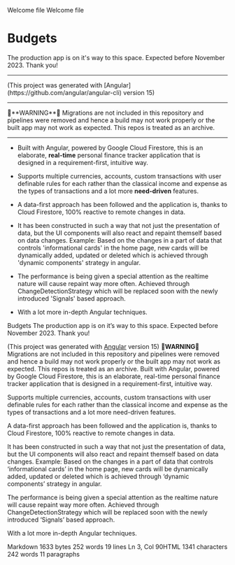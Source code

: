 Welcome file
Welcome file
# Budgets

The production app is on it's way to this space. Expected before November 2023. Thank you!
<hr>
(This project was generated with [Angular](https://github.com/angular/angular-cli) version 15)
<hr>
🔴**WARNING**🔴
Migrations are not included in this repository and pipelines were removed and hence a build may not work properly or the built app may not work as expected. This repos is treated as an archive.
<hr>

 - Built with Angular, powered by Google Cloud Firestore, this is an elaborate, **real-time** personal finance tracker application that is designed in a requirement-first, intuitive way.
 - Supports multiple currencies, accounts, custom transactions with user definable rules for each rather than the classical income and expense as the types of transactions and a lot more **need-driven** features.
 - A data-first approach has been followed and the application is, thanks to Cloud Firestore, 100% reactive to remote changes in data. 
 
 - It has been constructed in such a way that not just the presentation of data, but the UI components will also react and repaint themself based on data changes. Example: Based on the changes in a part of data that controls 'informational cards' in the home page, new cards will be dynamically added, updated or deleted which is achieved through 'dynamic components' strategy in angular.
 - The performance is being given a special attention as the realtime nature will cause repaint way more often. Achieved through ChangeDetectionStrategy which will be replaced soon with the newly introduced 'Signals' based approach.
 - With a lot more in-depth Angular techniques.


Budgets
The production app is on it’s way to this space. Expected before November 2023. Thank you!

(This project was generated with [Angular](https://github.com/angular/angular-cli) version 15)
🔴**WARNING**🔴 Migrations are not included in this repository and pipelines were removed and hence a build may not work properly or the built app may not work as expected. This repos is treated as an archive.
Built with Angular, powered by Google Cloud Firestore, this is an elaborate, real-time personal finance tracker application that is designed in a requirement-first, intuitive way.

Supports multiple currencies, accounts, custom transactions with user definable rules for each rather than the classical income and expense as the types of transactions and a lot more need-driven features.

A data-first approach has been followed and the application is, thanks to Cloud Firestore, 100% reactive to remote changes in data.

It has been constructed in such a way that not just the presentation of data, but the UI components will also react and repaint themself based on data changes. Example: Based on the changes in a part of data that controls ‘informational cards’ in the home page, new cards will be dynamically added, updated or deleted which is achieved through ‘dynamic components’ strategy in angular.

The performance is being given a special attention as the realtime nature will cause repaint way more often. Achieved through ChangeDetectionStrategy which will be replaced soon with the newly introduced ‘Signals’ based approach.

With a lot more in-depth Angular techniques.

Markdown 1633 bytes 252 words 19 lines Ln 3, Col 90HTML 1341 characters 242 words 11 paragraphs
